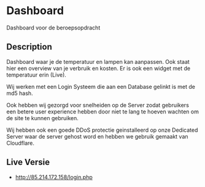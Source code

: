 # Dashboard

Dashboard voor de beroepsopdracht

## Description

Dashboard waar je de temperatuur en lampen kan aanpassen.
Ook staat hier een overview van je verbruik en kosten.
Er is ook een widget met de temperatuur erin (Live).

Wij werken met een Login Systeem die aan een Database gelinkt is met de md5 hash.

Ook hebben wij gezorgd voor snelheiden op de Server zodat gebruikers een betere user experience hebben door niet te lang te hoeven wachten om de site te kunnen gebruiken.

Wij hebben ook een goede DDoS protectie geinstalleerd op onze Dedicated Server waar de server gehost word en hebben we gebruik gemaakt van Cloudflare.

## Live Versie
* http://85.214.172.158/login.php
